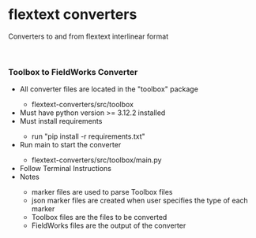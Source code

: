# flextext converters
Converters to and from flextext interlinear format

<br>

### Toolbox to FieldWorks Converter
<ul>
    <li>All converter files are located in the "toolbox" package</li>
        <ul>
            <li>flextext-converters/src/toolbox</li>
        </ul>
    <li>Must have python version >= 3.12.2 installed</li>
    <li>Must install requirements</li>
        <ul>
            <li>run "pip install -r requirements.txt"</li>
        </ul>
    <li>Run main to start the converter</li>
        <ul>
            <li>flextext-converters/src/toolbox/main.py</li>
        </ul>
    <li>Follow Terminal Instructions</li>
    <li>Notes</li>
        <ul>
            <li>marker files are used to parse Toolbox files</li>
            <li>json marker files are created when user specifies the type of each marker</li>
            <li>Toolbox files are the files to be converted</li>
            <li>FieldWorks files are the output of the converter</li>
        </ul>
</ul>

